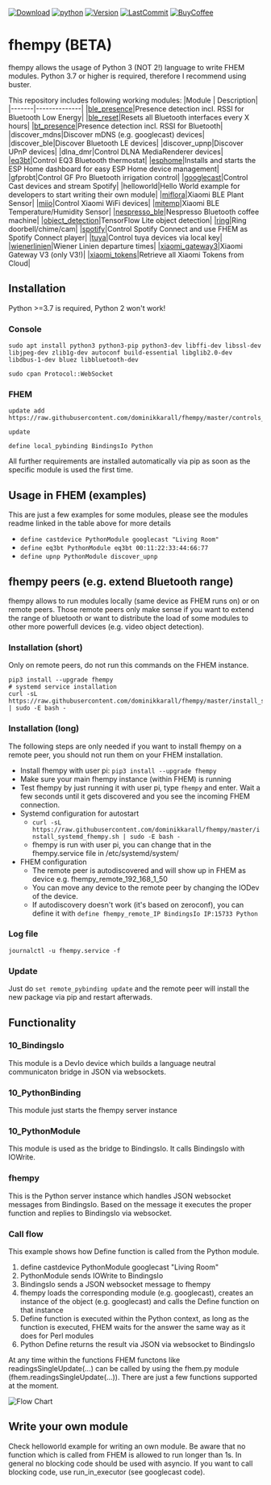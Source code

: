 [![Download](https://img.shields.io/pypi/dw/fhempy)](https://pypistats.org/packages/fhempy)
[![python](https://img.shields.io/badge/python-3.7+-critical)](https://github.com/dominikkarall/fhempy)
[![Version](https://img.shields.io/pypi/v/fhempy)](https://pypi.org/project/fhempy/)
[![LastCommit](https://img.shields.io/github/last-commit/dominikkarall/fhempy)](https://github.com/dominikkarall/fhempy/commits/master)
[![BuyCoffee](https://img.shields.io/badge/buycoffee-thx-blue)](https://paypal.me/todominik)

# fhempy (BETA)

fhempy allows the usage of Python 3 (NOT 2!) language to write FHEM modules. Python 3.7 or higher is required, therefore I recommend using buster.

This repository includes following working modules:
|Module | Description|
|-------|--------------|
|[ble_presence](FHEM/bindings/python/fhempy/lib/ble_presence/README.md)|Presence detection incl. RSSI for Bluetooth Low Energy|
|[ble_reset](FHEM/bindings/python/fhempy/lib/ble_reset/README.md)|Resets all Bluetooth interfaces every X hours|
|[bt_presence](FHEM/bindings/python/fhempy/lib/bt_presence/README.md)|Presence detection incl. RSSI for Bluetooth|
|discover_mdns|Discover mDNS (e.g. googlecast) devices|
|discover_ble|Discover Bluetooth LE devices|
|discover_upnp|Discover UPnP devices|
|dlna_dmr|Control DLNA MediaRenderer devices|
|[eq3bt](FHEM/bindings/python/fhempy/lib/eq3bt/README.md)|Control EQ3 Bluetooth thermostat|
|[esphome](FHEM/bindings/python/fhempy/lib/esphome/README.md)|Installs and starts the ESP Home dashboard for easy ESP Home device management|
|gfprobt|Control GF Pro Bluetooth irrigation control|
|[googlecast](FHEM/bindings/python/fhempy/lib/googlecast/README.md)|Control Cast devices and stream Spotify|
|helloworld|Hello World example for developers to start writing their own module|
|[miflora](FHEM/bindings/python/fhempy/lib/miflora/README.md)|Xiaomi BLE Plant Sensor|
|[miio](FHEM/bindings/python/fhempy/lib/miio/README.md)|Control Xiaomi WiFi devices|
|[mitemp](FHEM/bindings/python/fhempy/lib/mitemp/README.md)|Xiaomi BLE Temperature/Humidity Sensor|
|[nespresso_ble](FHEM/bindings/python/fhempy/lib/nespresso_ble/README.md)|Nespresso Bluetooth coffee machine|
|[object_detection](FHEM/bindings/python/fhempy/lib/object_detection/README.md)|TensorFlow Lite object detection|
|[ring](FHEM/bindings/python/fhempy/lib/ring/README.md)|Ring doorbell/chime/cam|
|[spotify](FHEM/bindings/python/fhempy/lib/spotify/README.md)|Control Spotify Connect and use FHEM as Spotify Connect player|
|[tuya](FHEM/bindings/python/fhempy/lib/tuya/README.md)|Control tuya devices via local key|
|[wienerlinien](FHEM/bindings/python/fhempy/lib/wienerlinien/README.md)|Wiener Linien departure times|
|[xiaomi_gateway3](FHEM/bindings/python/fhempy/lib/xiaomi_gateway3/README.md)|Xiaomi Gateway V3 (only V3!)|
|[xiaomi_tokens](FHEM/bindings/python/fhempy/lib/xiaomi_tokens/README.md)|Retrieve all Xiaomi Tokens from Cloud|

## Installation
Python >=3.7 is required, Python 2 won't work!

### Console
```
sudo apt install python3 python3-pip python3-dev libffi-dev libssl-dev libjpeg-dev zlib1g-dev autoconf build-essential libglib2.0-dev libdbus-1-dev bluez libbluetooth-dev

sudo cpan Protocol::WebSocket
```
### FHEM
```
update add https://raw.githubusercontent.com/dominikkarall/fhempy/master/controls_pythonbinding.txt

update

define local_pybinding BindingsIo Python
```

All further requirements are installed automatically via pip as soon as the specific module is used the first time.
 
## Usage in FHEM (examples)
This are just a few examples for some modules, please see the modules readme linked in the table above for more details
 - `define castdevice PythonModule googlecast "Living Room"`
 - `define eq3bt PythonModule eq3bt 00:11:22:33:44:66:77`
 - `define upnp PythonModule discover_upnp`

## fhempy peers (e.g. extend Bluetooth range)
fhempy allows to run modules locally (same device as FHEM runs on) or on remote peers. Those remote peers only make sense if you want to extend the range of bluetooth or want to distribute the load of some modules to other more powerfull devices (e.g. video object detection).


### Installation (short)
Only on remote peers, do not run this commands on the FHEM instance.

```
pip3 install --upgrade fhempy
# systemd service installation
curl -sL https://raw.githubusercontent.com/dominikkarall/fhempy/master/install_systemd_fhempy.sh | sudo -E bash -
```

### Installation (long)
The following steps are only needed if you want to install fhempy on a remote peer, you should not run them on your FHEM installation.

- Install fhempy with user pi: `pip3 install --upgrade fhempy`
- Make sure your main fhempy instance (within FHEM) is running
- Test fhempy by just running it with user pi, type `fhempy` and enter. Wait a few seconds until it gets discovered and you see the incoming FHEM connection.
- Systemd configuration for autostart
  - `curl -sL https://raw.githubusercontent.com/dominikkarall/fhempy/master/install_systemd_fhempy.sh | sudo -E bash -`
  - fhempy is run with user pi, you can change that in the fhempy.service file in /etc/systemd/system/
- FHEM configuration
  - The remote peer is autodiscovered and will show up in FHEM as device e.g. fhempy_remote_192_168_1_50
  - You can move any device to the remote peer by changing the IODev of the device.
  - If autodiscovery doesn't work (it's based on zeroconf), you can define it with `define fhempy_remote_IP BindingsIo IP:15733 Python`

### Log file
`journalctl -u fhempy.service -f`

### Update
Just do `set remote_pybinding update` and the remote peer will install the new package via pip and restart afterwads.

## Functionality

### 10_BindingsIo
This module is a DevIo device which builds a language neutral communicaton bridge in JSON via websockets.
### 10_PythonBinding
This module just starts the fhempy server instance
### 10_PythonModule
This module is used as the bridge to BindingsIo. It calls BindingsIo with IOWrite.
### fhempy
This is the Python server instance which handles JSON websocket messages from BindingsIo. Based on the message it executes the proper function and replies to BindingsIo via websocket.

### Call flow
This example shows how Define function is called from the Python module.
 1. define castdevice PythonModule googlecast "Living Room"
 2. PythonModule sends IOWrite to BindingsIo
 3. BindingsIo sends a JSON websocket message to fhempy
 4. fhempy loads the corresponding module (e.g. googlecast), creates an instance of the object (e.g. googlecast) and calls the Define function on that instance
 5. Define function is executed within the Python context, as long as the function is executed, FHEM waits for the answer the same way as it does for Perl modules
 6. Python Define returns the result via JSON via websocket to BindingsIo

At any time within the functions FHEM functons like readingsSingleUpdate(...) can be called by using the fhem.py module (fhem.readingsSingleUpdate(...)). There are just a few functions supported at the moment.

![Flow Chart](/flowchart.png)

## Write your own module
Check helloworld example for writing an own module. Be aware that no function which is called from FHEM is allowed to run longer than 1s. In general no blocking code should be used with asyncio. If you want to call blocking code, use run_in_executor (see googlecast code).
